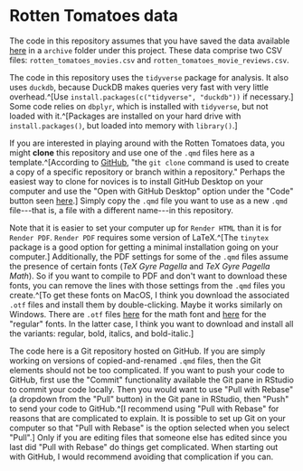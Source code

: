 # Rotten Tomatoes data

The code in this repository assumes that you have saved the data available [here](https://www.kaggle.com/datasets/andrezaza/clapper-massive-rotten-tomatoes-movies-and-reviews) in a `archive` folder under this project.
These data comprise two CSV files: `rotten_tomatoes_movies.csv` and `rotten_tomatoes_movie_reviews.csv`.

The code in this repository uses the `tidyverse` package for analysis.
It also uses `duckdb`, because DuckDB makes queries very fast with very little overhead.^[Use `install.packages(c("tidyverse", "duckdb"))` if necessary.]
Some code relies on `dbplyr`, which is installed with `tidyverse`, but not loaded with it.^[Packages are installed on your hard drive with `install.packages()`, but loaded into memory with `library()`.]

If you are interested in playing around with the Rotten Tomatoes data, you might **clone** this repository and use one of the `.qmd` files here as a template.^[According to [GitHub](https://github.com/git-guides/git-clone), "the `git clone` command is used to create a copy of a specific repository or branch within a repository."
Perhaps the easiest way to clone for novices is to install GitHub Desktop on your computer and use the "Open with GitHub Desktop" option under the "Code" button seen [here](https://github.com/iangow/movies).]
Simply copy the `.qmd` file you want to use as a new `.qmd` file---that is, a file with a different name---in this repository.

Note that it is easier to set your computer up for `Render HTML` than it is for `Render PDF`.
`Render PDF` requires some version of LaTeX.^[The `tinytex` package is a good option for getting a minimal installation going on your computer.]
Additionally, the PDF settings for some of the `.qmd` files assume the presence of certain fonts (*TeX Gyre Pagella* and *TeX Gyre Pagella Math*).
So if you want to compile to PDF and don't want to download these fonts, you can remove the lines with those settings from the `.qmd` files you create.^[To get these fonts on MacOS, I think you download the associated `.otf` files and install them by double-clicking. Maybe it works similarly on Windows.
There are `.otf` files [here](https://www.ctan.org/tex-archive/fonts/tex-gyre-math/opentype) for the math font and [here](https://www.ctan.org/tex-archive/fonts/tex-gyre/opentype) for the "regular" fonts.
In the latter case, I think you want to download and install all the variants: regular, bold, italics, and bold-italic.]

The code here is a Git repository hosted on GitHub.
If you are simply working on versions of copied-and-renamed `.qmd` files, then the Git elements should not be too complicated.
If you want to push your code to GitHub, first use the "Commit" functionality available the Git pane in RStudio to commit your code locally.
Then you would want to use "Pull with Rebase" (a dropdown from the "Pull" button) in the Git pane in RStudio, then "Push" to send your code to GitHub.^[I recommend using "Pull with Rebase" for reasons that are complicated to explain. It is possible to set up Git on your computer so that "Pull with Rebase" is the option selected when you select "Pull".]
Only if you are editing files that someone else has edited since you last did "Pull with Rebase" do things get complicated.
When starting out with GitHub, I would recommend avoiding that complication if you can.

